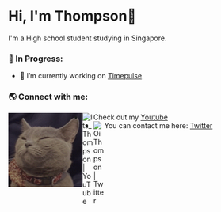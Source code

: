# Hi, I'm Thompson👋

I'm a High school student studying in Singapore.

<!-- ###Completed Projects: -->

### 🚧 In Progress:

-   🔭 I’m currently working on [Timepulse](https://github.com/itsthompson/timepulse)

### 🌎 Connect with me:

<a href="https://github.com/ItsThompson"><img align="left" width="150" height="150" src="https://github.com/ItsThompson/ItsThompson/blob/master/Profile%20Picture%20GIF.gif" class="rounded-circle"></a>

-   Check out my [Youtube](https://www.youtube.com/channel/uclekptq5i2yugm9u2tgp4xw)[<img align="left" alt="Its_Thompson | YouTube" width="22px" src="https://cdn.jsdelivr.net/npm/simple-icons@v3/icons/youtube.svg" />](https://www.youtube.com/channel/uclekptq5i2yugm9u2tgp4xw)
-   You can contact me here: [Twitter](https://twitter.com/oithompson)[<img align="left" alt="OiThompson | Twitter" width="22px" src="https://cdn.jsdelivr.net/npm/simple-icons@v3/icons/twitter.svg" />](https://twitter.com/oithompson)
